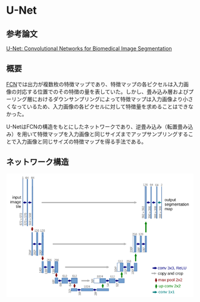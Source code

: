 # U-Net

## 参考論文
[U-Net: Convolutional Networks for Biomedical Image Segmentation](https://arxiv.org/abs/1505.04597)

## 概要

[FCN](./cnn.md)では出力が複数枚の特徴マップであり、特徴マップの各ピクセルは入力画像の対応する位置でのその特徴の量を表していた。しかし、畳み込み層およびプーリング層におけるダウンサンプリングによって特徴マップは入力画像より小さくなっているため、入力画像の各ピクセルに対して特徴量を求めることはできなかった。

U-NetはFCNの構造をもとにしたネットワークであり、逆畳み込み（転置畳み込み）を用いて特徴マップを入力画像と同じサイズまでアップサンプリングすることで入力画像と同じサイズの特徴マップを得る手法である。

## ネットワーク構造

![U-Netの構造 ([参考論文](https://arxiv.org/abs/1505.04597) より引用)](./pics/unet.png)